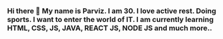 ### Hi there 👋 My name is Parviz. I am 30. I love active rest. Doing sports. I want to enter the world of IT. I am currently learning HTML, CSS, JS, JAVA, REACT JS, NODE JS and much more..

<!--
**89113801667/89113801667** is a ✨ _special_ ✨ repository because its `README.md` (this file) appears on your GitHub profile.

Here are some ideas to get you started:

- 🔭 I’m currently working on ...
- 🌱 I’m currently learning ...
- 👯 I’m looking to collaborate on ...
- 🤔 I’m looking for help with ...
- 💬 Ask me about ...
- 📫 How to reach me: ...
- 😄 Pronouns: ...
- ⚡ Fun fact: ...
-->
